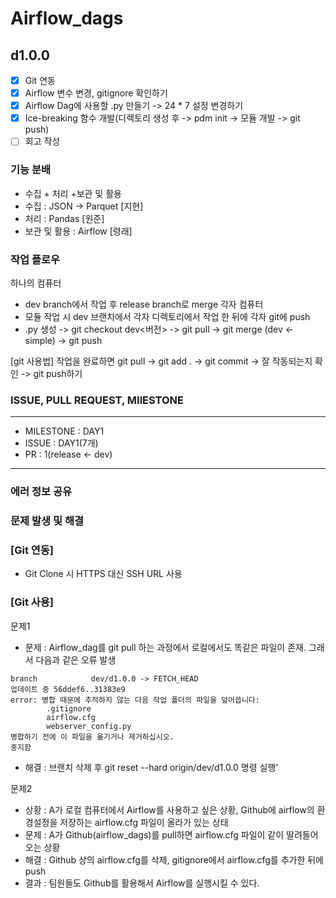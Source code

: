 # Airflow_dags

## d1.0.0
- [X] Git 연동
- [X] Airflow 변수 변경, gitignore 확인하기
- [X] Airflow Dag에 사용할 .py 만들기 -> 24 * 7 설정 변경하기
- [X] Ice-breaking 함수 개발(디렉토리 생성 후 -> pdm init -> 모듈 개발 -> git push)
- [ ] 회고 작성

### 기능 분배

- 수집 + 처리 +보관 및 활용
- 수집 : JSON -> Parquet [지현] 
- 처리 : Pandas [원준]
- 보관 및 활용 : Airflow [령래]  

### 작업 플로우

하나의 컴퓨터
- dev branch에서 작업 후 release branch로 merge
각자 컴퓨터
- 모듈 작업 시 dev 브랜치에서 각자 디렉토리에서 작업 한 뒤에 각자 git에 push
- .py 생성 -> git checkout dev<버전> -> git pull -> git merge (dev <- simple) -> git push


[git 사용법]
작업을 완료하면 git pull ->  git add . -> git commit  -> 잘 작동되는지 확인 -> git push하기

### ISSUE, PULL REQUEST, MIlESTONE

***
- MILESTONE : DAY1
- ISSUE : DAY1(7개)
- PR : 1(release <- dev)
***

### 에러 정보 공유

### 문제 발생 및 해결

### [Git 연동]
- Git Clone 시 HTTPS 대신 SSH URL 사용

### [Git 사용]
문제1
- 문제 : Airflow_dag를 git pull 하는 과정에서 로컬에서도 똑같은 파일이 존재. 그래서 다음과 같은 오류 발생
```
branch            dev/d1.0.0 -> FETCH_HEAD
업데이트 중 56ddef6..31383e9
error: 병합 때문에 추적하지 않는 다음 작업 폴더의 파일을 덮어씁니다:
        .gitignore
        airflow.cfg
        webserver_config.py
병합하기 전에 이 파일을 옮기거나 제거하십시오.
중지함
```
- 해결 : 브랜치 삭제 후 git reset --hard origin/dev/d1.0.0 명령 실행'

문제2
- 상황 : A가 로컬 컴퓨터에서 Airflow를 사용하고 싶은 상황, Github에 airflow의 환경설정을 저장하는 airflow.cfg 파일이 올라가 있는 상태
- 문제 : A가 Github(airflow_dags)를 pull하면  airflow.cfg 파일이 같이 딸려들어오는 상황
- 해결 : Github 상의 airflow.cfg를 삭제, gitignore에서 airflow.cfg를 추가한 뒤에 push
- 결과 : 팀원들도 Github를 활용해서 Airflow를 실행시킬 수 있다.
